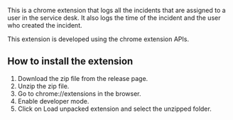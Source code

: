 This is a chrome extension that logs all the incidents that are assigned to a user in the service desk. It also logs the time of the incident and the user who created the incident. 

This extension is developed using the chrome extension APIs. 

## How to install the extension

1. Download the zip file from the release page.
2. Unzip the zip file.
3. Go to chrome://extensions in the browser.
4. Enable developer mode.
5. Click on Load unpacked extension and select the unzipped folder.